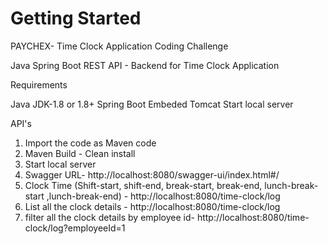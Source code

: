 # Getting Started

PAYCHEX- Time Clock Application Coding Challenge 

Java Spring Boot REST API - Backend for Time Clock Application

Requirements

Java JDK-1.8 or 1.8+
Spring Boot Embeded Tomcat
Start local server

API's 
1. Import the code as Maven code
2. Maven Build - Clean install
3. Start local server
4. Swagger URL- http://localhost:8080/swagger-ui/index.html#/
5. Clock Time (Shift-start, shift-end, break-start, break-end, lunch-break-start
,lunch-break-end) - http://localhost:8080/time-clock/log
6. List all the clock details - http://localhost:8080/time-clock/log
7. filter all the clock details by employee id- http://localhost:8080/time-clock/log?employeeId=1




